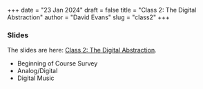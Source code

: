+++
date = "23 Jan 2024"
draft = false
title = "Class 2: The Digital Abstraction"
author = "David Evans"
slug = "class2"
+++

### Slides

The slides are here: [Class 2: The Digital Abstraction](https://www.dropbox.com/scl/fi/sz3pgkdg1ghqvr5vednpu/cs1010-class2.pdf?rlkey=ye1qcpmferifq2ktoq20axzc1&dl=0).

- Beginning of Course Survey
- Analog/Digital
- Digital Music

